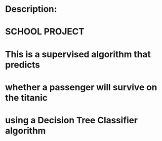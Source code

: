 # Description:
#  SCHOOL PROJECT
#   This is a supervised algorithm that predicts 
#   whether a passenger will survive on the titanic 
#   using a Decision Tree Classifier algorithm
